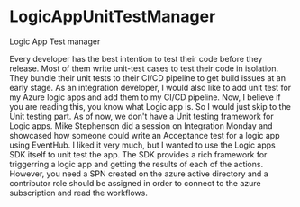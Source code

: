 # LogicAppUnitTestManager

Logic App Test manager

Every developer has the best intention to test their code before they release. Most of them write unit-test cases to test their code in isolation. They bundle their unit tests to their CI/CD pipeline to get build issues at an early stage. As an integration developer, I would also like to add unit test for my Azure logic apps and add them to my CI/CD pipeline. Now, I believe if you are reading this, you know what Logic app is. So I would just skip to the Unit testing part. As of now, we don't have a Unit testing framework for Logic apps. Mike Stephenson did a session on Integration Monday and showcased how someone could write an Acceptance test for a logic app using EventHub. I liked it very much, but I wanted to use the Logic apps SDK itself to unit test the app. The SDK provides a rich framework for triggerring a logic app and getting the results of each of the actions. However, you need a SPN created on the azure active directory and a contributor role should be assigned in order to connect to the azure subscription and read the workflows.


